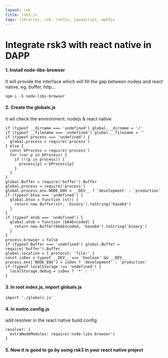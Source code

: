 ```yaml
---
layout: rsk
title: rsk3.js
tags: libraries, rsk, rsk3js, javascript, web3js
---
```


# Integrate rsk3 with react native in DAPP

####  1. Install node-libs-browser

It will provide the interface which will fill the gap between nodejs and react native, eg. buffer, http...
```
npm i -S node-libs-browser
```

####  2. Create the globals.js

it wil check the environment. nodejs & react native
```
if (typeof __dirname === 'undefined') global.__dirname = '/'
if (typeof __filename === 'undefined') global.__filename = ''
if (typeof process === 'undefined') {
  global.process = require('process')
} else {
  const bProcess = require('process')
  for (var p in bProcess) {
    if (!(p in process)) {
      process[p] = bProcess[p]
    }
  }
}
global.Buffer = require('buffer').Buffer
global.process = require('process')
global.process.env.NODE_ENV = __DEV__ ? 'development' : 'production'
if (typeof btoa === 'undefined') {
  global.btoa = function (str) {
    return new Buffer(str, 'binary').toString('base64')
  }
}
if (typeof atob === 'undefined') {
  global.atob = function (b64Encoded) {
    return new Buffer(b64Encoded, 'base64').toString('binary')
  }
}
process.browser = false
if (typeof Buffer === 'undefined') global.Buffer = require('buffer').Buffer
global.location = { protocol: 'file:' }
const isDev = typeof __DEV__ === 'boolean' && __DEV__
process.env['NODE_ENV'] = isDev ? 'development' : 'production'
if (typeof localStorage !== 'undefined') {
  localStorage.debug = isDev ? '*' : ''
}
```

####  3. In root index.js, import globals.js

```$xslt
import './globals.js'
```

####  4. In metro.config.js

add resolver in the react native build config

```$xslt
resolver: {
  extraNodeModules: require('node-libs-browser')
}
```

####  5. Now it is good to go by using rsk3 in your react native project
